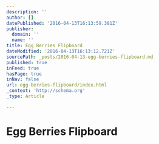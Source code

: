 ```yaml
---
description: ''
author: []
datePublished: '2016-04-13T16:13:59.381Z'
publisher:
  domain: ''
  name: ''
title: Egg Berries Flipboard
dateModified: '2016-04-13T16:13:12.721Z'
sourcePath: _posts/2016-04-13-egg-berries-flipboard.md
published: true
inFeed: true
hasPage: true
inNav: false
url: egg-berries-flipboard/index.html
_context: 'http://schema.org'
_type: Article

---
```

# Egg Berries Flipboard
